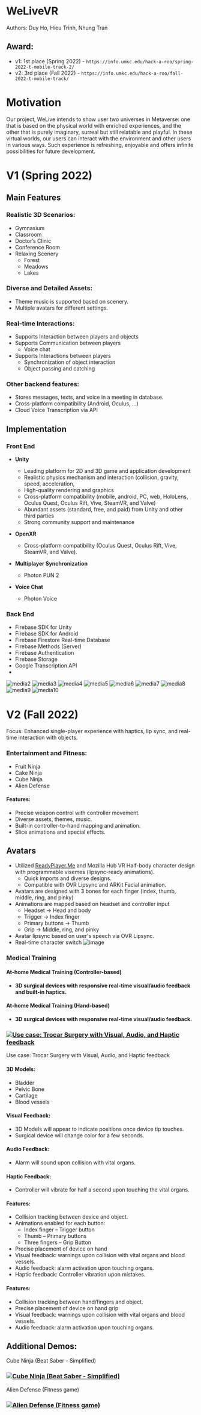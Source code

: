 # WeLiveVR
Authors: Duy Ho, Hieu Trinh, Nhung Tran

## Award: 
- v1: 1st place (Spring 2022) - `https://info.umkc.edu/hack-a-roo/spring-2022-t-mobile-track-2/`
- v2: 3rd place (Fall 2022) - `https://info.umkc.edu/hack-a-roo/fall-2022-t-mobile-track/`

# Motivation


Our project, WeLive intends to show user two universes in Metaverse: one that is based on the physical world with enriched experiences, and the other that is purely imaginary, surreal but still relatable and playful. 
In these virtual worlds, our users can interact with the environment and other users in various ways. Such experience is refreshing, enjoyable and offers infinite possibilities for future development. 

# V1 (Spring 2022)
## Main Features
### Realistic 3D Scenarios:
- Gymnasium
- Classroom
- Doctor’s Clinic
- Conference Room
- Relaxing Scenery
  - Forest
  - Meadows
  - Lakes

### Diverse and Detailed Assets:
- Theme music is supported based on scenery.
- Multiple avatars for different settings.

### Real-time Interactions:
- Supports Interaction between players and objects
- Supports Communication between players
  - Voice chat
- Supports Interactions between players
  - Synchronization of object interaction
  - Object passing and catching

### Other backend features:
- Stores messages, texts, and voice in a meeting in database.
- Cross-platform compatibility (Android, Oculus, ...)
- Cloud Voice Transcription via API

## Implementation
### Front End
- **Unity**
  - Leading platform for 2D and 3D game and application development
  - Realistic physics mechanism and interaction (collision, gravity, speed, acceleration,
  - High-quality rendering and graphics
  - Cross-platform compatibility (mobile, android, PC, web, HoloLens, Oculus Quest, Oculus Rift, Vive, SteamVR, and Valve)
  - Abundant assets (standard, free, and paid) from Unity and other third parties
  - Strong community support and maintenance

- **OpenXR**
  - Cross-platform compatibility (Oculus Quest, Oculus Rift, Vive, SteamVR, and Valve).

- **Multiplayer Synchronization**
  - Photon PUN 2

- **Voice Chat**
  - Photon Voice

### Back End
- Firebase SDK for Unity
- Firebase SDK for Android
- Firebase Firestore Real-time Database
- Firebase Methods (Server)
- Firebase Authentication
- Firebase Storage
- Google Transcription API
- 
![media2](https://github.com/duyhho/WeLiveVR/blob/FruitNinja-Custom/Media/media2.gif)
![media3](https://github.com/duyhho/WeLiveVR/blob/FruitNinja-Custom/Media/media3.gif)
![media4](https://github.com/duyhho/WeLiveVR/blob/FruitNinja-Custom/Media/media4.gif)
![media5](https://github.com/duyhho/WeLiveVR/blob/FruitNinja-Custom/Media/media5.gif)
![media6](https://github.com/duyhho/WeLiveVR/blob/FruitNinja-Custom/Media/media6.gif)
![media7](https://github.com/duyhho/WeLiveVR/blob/FruitNinja-Custom/Media/media7.gif)
![media8](https://github.com/duyhho/WeLiveVR/blob/FruitNinja-Custom/Media/media8.gif)
![media9](https://github.com/duyhho/WeLiveVR/blob/FruitNinja-Custom/Media/media9.gif)
![media10](https://github.com/duyhho/WeLiveVR/blob/FruitNinja-Custom/Media/media10.gif)

# V2 (Fall 2022)
Focus: Enhanced single-player experience with haptics, lip sync, and real-time interaction with objects.

### Entertainment and Fitness:
- Fruit Ninja
- Cake Ninja
- Cube Ninja
- Alien Defense

#### Features:
- Precise weapon control with controller movement.
- Diverse assets, themes, music.
- Built-in controller-to-hand mapping and animation.
- Slice animations and special effects.
## Avatars

- Utilized [ReadyPlayer.Me](https://readyplayer.me) and Mozilla Hub VR Half-body character design with programmable visemes (lipsync-ready animations).
  - Quick imports and diverse designs.
  - Compatible with OVR Lipsync and ARKit Facial animation.
- Avatars are designed with 3 bones for each finger (index, thumb, middle, ring, and pinky)
- Animations are mapped based on headset and controller input
  - Headset -> Head and body
  - Trigger -> Index finger
  - Primary buttons -> Thumb
  - Grip -> Middle, ring, and pinky
- Avatar lipsync based on user's speech via OVR Lipsync.
- Real-time character switch
![image](https://github.com/duyhho/WeLiveVR/assets/17374092/bab69167-63bb-45dd-8e96-38d3eb4f1281)
### Medical Training
#### At-home Medical Training (Controller-based)
- **3D surgical devices with responsive real-time visual/audio feedback and built-in haptics.**
#### At-home Medical Training (Hand-based)
- **3D surgical devices with responsive real-time visual/audio feedback.**
### [![Use case: Trocar Surgery with Visual, Audio, and Haptic feedback](https://img.youtube.com/vi/iasvHwjaKyU/0.jpg)](https://youtu.be/iasvHwjaKyU)

Use case:
Trocar Surgery with Visual, Audio, and Haptic feedback

#### 3D Models:
- Bladder
- Pelvic Bone
- Cartilage
- Blood vessels

#### Visual Feedback:
- 3D Models will appear to indicate positions once device tip touches.
- Surgical device will change color for a few seconds.

#### Audio Feedback:
- Alarm will sound upon collision with vital organs.

#### Haptic Feedback:
- Controller will vibrate for half a second upon touching the vital organs.

#### Features:
- Collision tracking between device and object.
- Animations enabled for each button:
  - Index finger – Trigger button
  - Thumb – Primary buttons
  - Three fingers – Grip Button
- Precise placement of device on hand
- Visual feedback: warnings upon collision with vital organs and blood vessels.
- Audio feedback: alarm activation upon touching organs.
- Haptic feedback: Controller vibration upon mistakes.



#### Features:
- Collision tracking between hand/fingers and object.
- Precise placement of device on hand grip
- Visual feedback: warnings upon collision with vital organs and blood vessels.
- Audio feedback: alarm activation upon touching organs.


## Additional Demos: 
Cube Ninja (Beat Saber - Simplified)

### [![Cube Ninja (Beat Saber - Simplified)](https://img.youtube.com/vi/BtuJVMuRp-g/0.jpg)](https://youtu.be/BtuJVMuRp-g)

Alien Defense (Fitness game)

### [![Alien Defense (Fitness game)](https://img.youtube.com/vi/oF1l-QRNQtQ/0.jpg)](https://youtu.be/oF1l-QRNQtQ)














